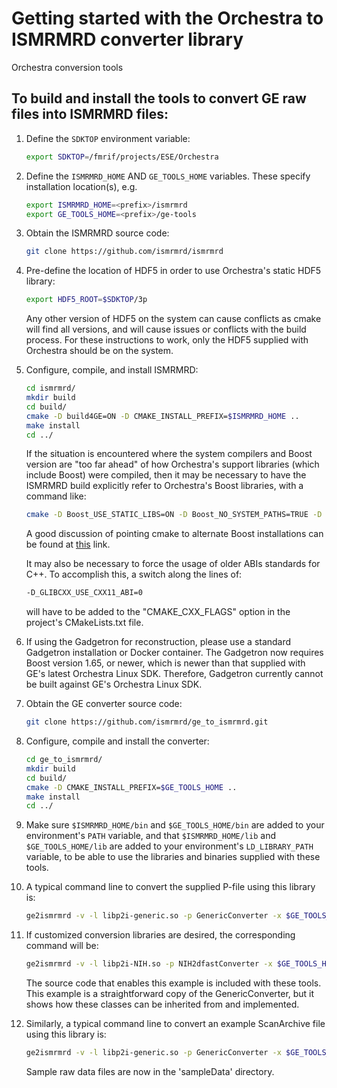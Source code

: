 # Getting started with the Orchestra to ISMRMRD converter library

Orchestra conversion tools

## To build and install the tools to convert GE raw files into ISMRMRD files:

1.  Define the `SDKTOP` environment variable:

    ```bash
    export SDKTOP=/fmrif/projects/ESE/Orchestra
    ```

1. Define the `ISMRMRD_HOME` AND `GE_TOOLS_HOME` variables. These specify installation location(s), e.g.

    ```bash
    export ISMRMRD_HOME=<prefix>/ismrmrd
    export GE_TOOLS_HOME=<prefix>/ge-tools
    ```

1.  Obtain the ISMRMRD source code:

    ```bash
    git clone https://github.com/ismrmrd/ismrmrd
    ```

1.  Pre-define the location of HDF5 in order to use Orchestra's static HDF5 library:

    ```bash
    export HDF5_ROOT=$SDKTOP/3p
    ```

    Any other version of HDF5 on the system can cause conflicts as cmake will find all versions, and
    will cause issues or conflicts with the build process.  For these instructions to work, only the
    HDF5 supplied with Orchestra should be on the system.

1. Configure, compile, and install ISMRMRD:

    ```bash
    cd ismrmrd/
    mkdir build
    cd build/
    cmake -D build4GE=ON -D CMAKE_INSTALL_PREFIX=$ISMRMRD_HOME ..
    make install
    cd ../
    ```

   If the situation is encountered where the system compilers and Boost version are "too far ahead"
   of how Orchestra's support libraries (which include Boost) were compiled, then it may be necessary
   to have the ISMRMRD build explicitly refer to Orchestra's Boost libraries, with a command like:

   ```bash
   cmake -D Boost_USE_STATIC_LIBS=ON -D Boost_NO_SYSTEM_PATHS=TRUE -D BOOST_ROOT:PATHNAME=$SDKTOP/3p -D CMAKE_INSTALL_PREFIX=$ISMRMRD_HOME -D HDF5_USE_STATIC_LIBRARIES=yes -D CMAKE_EXE_LINKER_FLAGS="-lpthread -lz -ldl" ..
   ```

   A good discussion of pointing cmake to alternate Boost installations can be found at [this](
   https://stackoverflow.com/questions/3016448/how-can-i-get-cmake-to-find-my-alternative-boost-installation)
   link.

   It may also be necessary to force the usage of older ABIs standards for C++.  To accomplish this,
   a switch along the lines of:

   ```bash
   -D_GLIBCXX_USE_CXX11_ABI=0
   ```

   will have to be added to the "CMAKE_CXX_FLAGS" option in the project's CMakeLists.txt file.

1. If using the Gadgetron for reconstruction, please use a standard Gadgetron installation or Docker container.  The Gadgetron now requires Boost version 1.65, or newer, which is newer than that supplied with GE's latest Orchestra Linux SDK.  Therefore, Gadgetron currently cannot be built against GE's Orchestra Linux SDK.

1. Obtain the GE converter source code:

    ```bash
    git clone https://github.com/ismrmrd/ge_to_ismrmrd.git
    ```

1. Configure, compile and install the converter:

    ```bash
    cd ge_to_ismrmrd/
    mkdir build
    cd build/
    cmake -D CMAKE_INSTALL_PREFIX=$GE_TOOLS_HOME ..
    make install
    cd ../
    ```
1. Make sure `$ISMRMRD_HOME/bin` and `$GE_TOOLS_HOME/bin` are added to your environment's `PATH` variable,
   and that `$ISMRMRD_HOME/lib` and `$GE_TOOLS_HOME/lib` are added to your environment's `LD_LIBRARY_PATH`
   variable, to be able to use the libraries and binaries supplied with these tools.

1. A typical command line to convert the supplied P-file using this library is:

   ```bash
   ge2ismrmrd -v -l libp2i-generic.so -p GenericConverter -x $GE_TOOLS_HOME/share/ge-tools/config/default.xsl P21504_FSE.7
   ```

1. If customized conversion libraries are desired, the corresponding command will be:

   ```bash
   ge2ismrmrd -v -l libp2i-NIH.so -p NIH2dfastConverter -x $GE_TOOLS_HOME/share/ge-tools/config/default.xsl P21504_FSE.7
   ```

   The source code that enables this example is included with these tools. This example is a straightforward
   copy of the GenericConverter, but it shows how these classes can be inherited from and implemented.

1. Similarly, a typical command line to convert an example ScanArchive file using this library is:

   ```bash
   ge2ismrmrd -v -l libp2i-generic.so -p GenericConverter -x $GE_TOOLS_HOME/share/ge-tools/config/default.xsl ScanArchive_FSE.h5
   ```

   Sample raw data files are now in the 'sampleData' directory.

